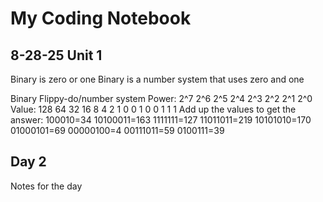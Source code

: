 # My Coding Notebook

## 8-28-25 Unit 1
Binary is zero or one
Binary is a number system that uses zero and one

Binary Flippy-do/number system 
Power: 2^7 2^6 2^5 2^4 2^3 2^2 2^1 2^0
Value: 128 64  32  16   8   4  2   1
        0  0   1   0   0   1  1   1
Add up the values to get the answer:
100010=34
10100011=163
1111111=127
11011011=219
10101010=170
01000101=69
00000100=4
00111011=59
0100111=39

## Day 2
Notes for the day


   
